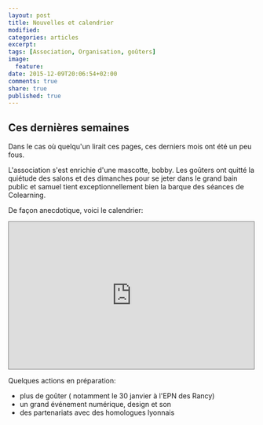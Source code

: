 ```yaml
---
layout: post
title: Nouvelles et calendrier
modified:
categories: articles
excerpt:
tags: [Association, Organisation, goûters]
image:
  feature:
date: 2015-12-09T20:06:54+02:00
comments: true
share: true
published: true
---
```


## Ces dernières semaines

Dans le cas où quelqu'un lirait ces pages, ces derniers mois ont été un peu fous.

L'association s'est enrichie d'une mascotte, bobby. Les goûters ont quitté la quiétude des salons et des dimanches pour se jeter dans le grand bain public et samuel tient exceptionnellement bien la barque des séances de Colearning.

De façon anecdotique, voici le calendrier: 
 
 <iframe src="https://calendar.google.com/calendar/embed?showPrint=0&amp;showTabs=0&amp;showTz=0&amp;mode=AGENDA&amp;height=300&amp;wkst=2&amp;bgcolor=%23cccccc&amp;src=d4sllicse9fuuum15fpibpmtio%40group.calendar.google.com&amp;color=%23B1440E&amp;ctz=Europe%2FParis" style="border:solid 1px #777" width="500" height="300" frameborder="0" scrolling="no"></iframe>

Quelques actions en préparation: 

* plus de goûter ( notamment le 30 janvier à l'EPN des Rancy)
* un grand événement numérique, design et son
* des partenariats avec des homologues lyonnais

